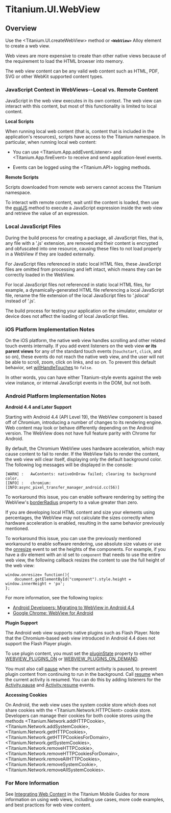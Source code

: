 # Titanium.UI.WebView

<TypeHeader/>

## Overview

Use the <Titanium.UI.createWebView> method or **`<WebView>`** Alloy element to create a web view.

Web views are more expensive to create than other native views because of the requirement to
load the HTML browser into memory.

The web view content can be any valid web content such as HTML, PDF, SVG or other WebKit supported
content types.

### JavaScript Context in WebViews--Local vs. Remote Content

JavaScript in the web view executes in its own context.  The web view can interact with this
content, but most of this functionality is limited to local content.

**Local Scripts**

When running local web content
(that is, content that is included in the application's resources), scripts have
access to the Titanium namespace. In particular, when running local web content:

- You can use <Titanium.App.addEventListener> and
  <Titanium.App.fireEvent> to receive and send application-level events.

- Events can be logged using the <Titanium.API> logging methods.

**Remote Scripts**

Scripts downloaded from remote web servers cannot access the Titanium namespace.

To interact with remote content, wait until the content is loaded, then use the
[evalJS](Titanium.UI.WebView.evalJS) method to execute a JavaScript expression
inside the web view and retrieve the value of an expression.

### Local JavaScript Files

During the build process for creating a package, all JavaScript files, that is, any file with a
'.js' extension, are removed and their content is encrypted and obfuscated into one resource,
causing these files to not load properly in a WebView if they are loaded externally.

For JavaScript files referenced in static local HTML files, these JavaScript files are omitted
from processing and left intact, which means they can be correctly loaded in the WebView.

For local JavaScript files not referenced in static local HTML files, for example, a
dynamically-generated HTML file referencing a local JavaScript file,
rename the file extension of the local JavaScript files to '.jslocal' instead of '.js'.

The build process for testing your application on the simulator, emulator or device does not
affect the loading of local JavaScript files.

### iOS Platform Implementation Notes

On the iOS platform, the native web view handles scrolling and other related touch
events internally. If you add event listeners on the web view **or its parent views**
for any of the standard touch events (`touchstart`, `click`, and so on), these events
do not reach the native web view, and the user will not be able to scroll, zoom, click
on links, and so on. To prevent this default behavior, set
[willHandleTouches](Titanium.UI.WebView.willHandleTouches) to `false`.

In other words, you can have either Titanium-style events against the
web view instance, or internal JavaScript events in the DOM, but not both.

### Android Platform Implementation Notes

**Android 4.4 and Later Support**

Starting with Android 4.4 (API Level 19), the WebView component is based off of Chromium,
introducing a number of changes to its rendering engine.  Web content may look or behave
differently depending on the Android version.  The WebView does not
have full feature parity with Chrome for Android.

By default, the Chromium WebView uses hardware acceleration, which may cause content to
fail to render. If the WebView fails to render the content, the web view will clear
itself, displaying only the default background color. The following log messages will be
displayed in the console:

    [WARN] :   AwContents: nativeOnDraw failed; clearing to background color.
    [INFO] :   chromium: [INFO:async_pixel_transfer_manager_android.cc(56)]

To workaround this issue, you can enable software rendering by setting the WebView's
[borderRadius](Titanium.UI.WebView.borderRadius) property to a value greater than zero.

If you are developing local HTML content and size your elements using percentages, the WebView may
not calculate the sizes correctly when hardware acceleration is enabled, resulting in the same
behavior previously mentioned.

To workaround this issue, you can use the previously mentioned workaround to enable software
rendering, use absolute size values or use the
[onresize](https://developer.mozilla.org/en-US/docs/Web/API/Window.onresize) event to set the
heights of the components.  For example, if you have a div element with an id set to `component`
that needs to use the entire web view, the following callback resizes the content to use the
full height of the web view:

    window.onresize= function(){
        document.getElementById("component").style.height = window.innerHeight + 'px';
    };

For more information, see the following topics:

  * [Android Developers: Migrating to WebView in Android 4.4](https://developer.android.com/guide/webapps/migrating.html)
  * [Google Chrome: WebView for Android](https://developer.chrome.com/multidevice/webview/overview)

**Plugin Support**

The Android web view supports native plugins such as Flash Player. Note that the Chromium-based
web view introduced in Android 4.4 does not support the Flash Player plugin.

To use plugin content, you must set the [pluginState](Titanium.UI.WebView.pluginState) property
to either [WEBVIEW_PLUGINS_ON](Titanium.UI.Android.WEBVIEW_PLUGINS_ON) or
[WEBVIEW_PLUGINS_ON_DEMAND](Titanium.UI.Android.WEBVIEW_PLUGINS_ON_DEMAND).

You must also call [pause](Titanium.UI.WebView.pause) when the current activity is
paused, to prevent plugin content from continuing to run in the background. Call
[resume](Titanium.UI.WebView.resume) when the current activity is resumed. You can
do this by adding listeners for the [Activity.pause](Titanium.Android.Activity.pause)
and [Activity.resume](Titanium.Android.Activity.resume) events.

**Accessing Cookies**

On Android, the web view uses the system cookie store which does not share cookies with the
<Titanium.Network.HTTPClient> cookie store. Developers can manage their cookies for both
cookie stores using the methods <Titanium.Network.addHTTPCookie>, <Titanium.Network.addSystemCookie>,
<Titanium.Network.getHTTPCookies>, <Titanium.Network.getHTTPCookiesForDomain>, <Titanium.Network.getSystemCookies>,
<Titanium.Network.removeHTTPCookie>, <Titanium.Network.removeHTTPCookiesForDomain>, <Titanium.Network.removeAllHTTPCookies>,
<Titanium.Network.removeSystemCookie>, <Titanium.Network.removeAllSystemCookies>.

### For More Information

See [Integrating Web
Content](https://docs.appcelerator.com/platform/latest/#!/guide/Integrating_Web_Content)
in the Titanium Mobile Guides for more information on using web views, including use
cases, more code examples, and best practices for web view content.

<ApiDocs/>
